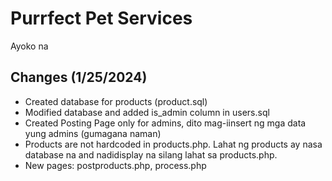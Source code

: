 # Purrfect Pet Services
Ayoko na


## Changes (1/25/2024)

- Created database for products (product.sql)
- Modified database and added is_admin column in users.sql
- Created Posting Page only for admins, dito mag-iinsert ng mga data yung admins (gumagana naman)
- Products are not hardcoded in products.php. Lahat ng products ay nasa database na and nadidisplay na silang lahat sa products.php.
- New pages: postproducts.php, process.php

